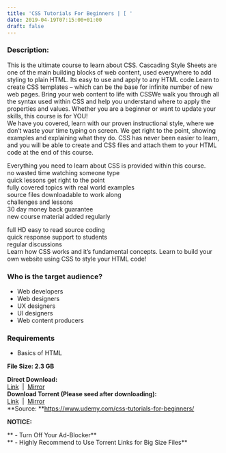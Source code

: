 ```yaml
---
title: 'CSS Tutorials For Beginners | [ '
date: 2019-04-19T07:15:00+01:00
draft: false
---
```


  

### Description:

This is the ultimate course to learn about CSS. Cascading Style Sheets are one of the main building blocks of web content, used everywhere to add styling to plain HTML. Its easy to use and apply to any HTML code.Learn to create CSS templates – which can be the base for infinite number of new web pages. Bring your web content to life with CSSWe walk you through all the syntax used within CSS and help you understand where to apply the properties and values. Whether you are a beginner or want to update your skills, this course is for YOU!  
We have you covered, learn with our proven instructional style, where we don’t waste your time typing on screen. We get right to the point, showing examples and explaining what they do. CSS has never been easier to learn, and you will be able to create and CSS files and attach them to your HTML code at the end of this course.  

Everything you need to learn about CSS is provided within this course.  
no wasted time watching someone type  
quick lessons get right to the point  
fully covered topics with real world examples  
source files downloadable to work along  
challenges and lessons  
30 day money back guarantee  
new course material added regularly  

full HD easy to read source coding  
quick response support to students  
regular discussions  
Learn how CSS works and it’s fundamental concepts. Learn to build your own website using CSS to style your HTML code!  

### Who is the target audience?

*   Web developers
*   Web designers
*   UX designers
*   UI designers
*   Web content producers

### Requirements

*   Basics of HTML

**File Size: 2.3 GB**  
  
**Direct Download:**  
[Link](https://oko.sh/CSSTutorialslink1)  |  [Mirror](https://oko.sh/CSSTutorialslink2)   
**Download Torrent (Please seed after downloading):**  
[Link](https://oko.sh/CSSTutorialstorrent1)  |  [Mirror](https://oko.sh/CSSTutorialstorrent2)  
**Source: **https://www.udemy.com/css-tutorials-for-beginners/  

**NOTICE:**

** - Turn Off Your Ad-Blocker**  
** - Highly Recommend to Use Torrent Links for Big Size Files**